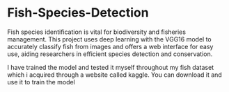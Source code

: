 # Fish-Species-Detection
Fish species identification is vital for biodiversity and fisheries management. This project uses deep learning with the VGG16 model to accurately classify fish from images and offers a web interface for easy use, aiding researchers in efficient species detection and conservation.

I have trained the model and tested it myself throughout my fish dataset which i acquired through a website called kaggle.
You can download it and use it to train the model
